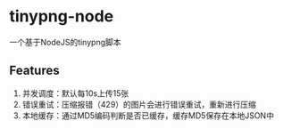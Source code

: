 # tinypng-node
一个基于NodeJS的tinypng脚本

## Features
1. 并发调度：默认每10s上传15张
2. 错误重试：压缩报错（429）的图片会进行错误重试，重新进行压缩
3. 本地缓存：通过MD5编码判断是否已缓存，缓存MD5保存在本地JSON中
